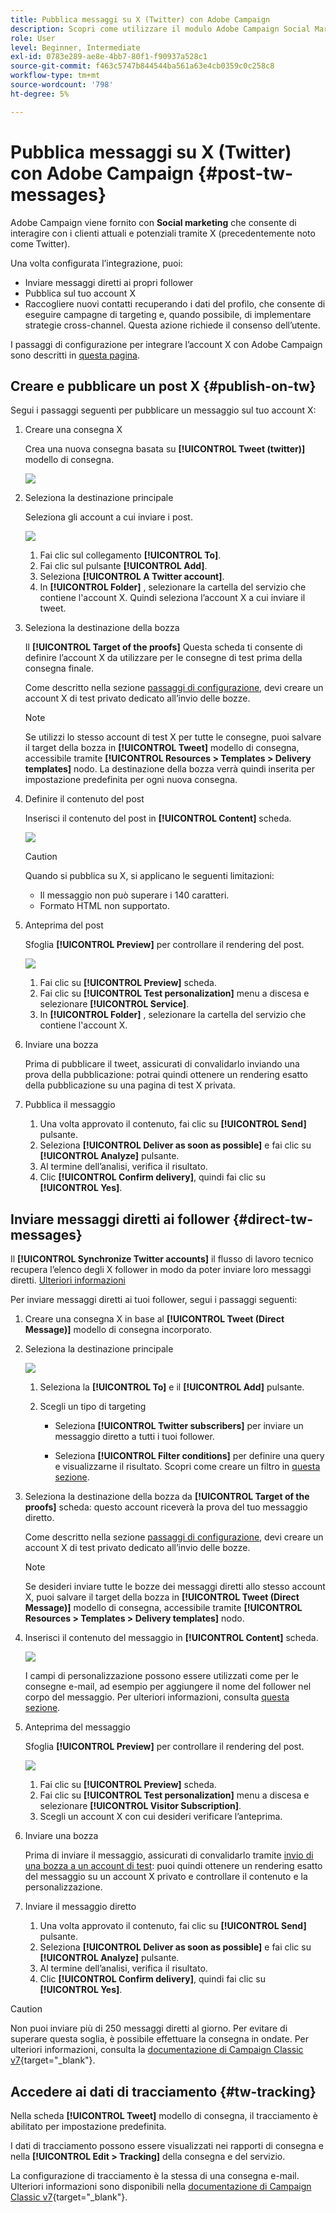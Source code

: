 ```yaml
---
title: Pubblica messaggi su X (Twitter) con Adobe Campaign
description: Scopri come utilizzare il modulo Adobe Campaign Social Marketing per pubblicare messaggi su X (precedentemente noto come Twitter) e inviare messaggi diretti ai tuoi follower
role: User
level: Beginner, Intermediate
exl-id: 0783e289-ae8e-4bb7-80f1-f90937a528c1
source-git-commit: f463c5747b844544ba561a63e4cb0359c0c258c8
workflow-type: tm+mt
source-wordcount: '798'
ht-degree: 5%

---
```



# Pubblica messaggi su X (Twitter) con Adobe Campaign {#post-tw-messages}

Adobe Campaign viene fornito con **Social marketing** che consente di interagire con i clienti attuali e potenziali tramite X (precedentemente noto come Twitter).

Una volta configurata l’integrazione, puoi:

* Inviare messaggi diretti ai propri follower
* Pubblica sul tuo account X
* Raccogliere nuovi contatti recuperando i dati del profilo, che consente di eseguire campagne di targeting e, quando possibile, di implementare strategie cross-channel. Questa azione richiede il consenso dell’utente.


I passaggi di configurazione per integrare l’account X con Adobe Campaign sono descritti in [questa pagina](../connect/ac-tw.md).

## Creare e pubblicare un post X {#publish-on-tw}

Segui i passaggi seguenti per pubblicare un messaggio sul tuo account X:

1. Creare una consegna X

   Crea una nuova consegna basata su **[!UICONTROL Tweet (twitter)]** modello di consegna.

   ![](assets/tw-new-delivery.png)

1. Seleziona la destinazione principale

   Seleziona gli account a cui inviare i post.

   ![](assets/tw-define-target.png)

   1. Fai clic sul collegamento **[!UICONTROL To]**.
   1. Fai clic sul pulsante **[!UICONTROL Add]**.
   1. Seleziona **[!UICONTROL A Twitter account]**.
   1. In **[!UICONTROL Folder]** , selezionare la cartella del servizio che contiene l&#39;account X. Quindi seleziona l’account X a cui inviare il tweet.

1. Seleziona la destinazione della bozza

   Il **[!UICONTROL Target of the proofs]** Questa scheda ti consente di definire l’account X da utilizzare per le consegne di test prima della consegna finale.

   Come descritto nella sezione [passaggi di configurazione](../connect/ac-tw.md#tw-test-account), devi creare un account X di test privato dedicato all’invio delle bozze.

   >[!NOTE]
   >
   >Se utilizzi lo stesso account di test X per tutte le consegne, puoi salvare il target della bozza in **[!UICONTROL Tweet]** modello di consegna, accessibile tramite **[!UICONTROL Resources > Templates > Delivery templates]** nodo. La destinazione della bozza verrà quindi inserita per impostazione predefinita per ogni nuova consegna.

1. Definire il contenuto del post

   Inserisci il contenuto del post in **[!UICONTROL Content]** scheda.

   ![](assets/tw-delivery-content.png)

   >[!CAUTION]
   >
   >Quando si pubblica su X, si applicano le seguenti limitazioni:
   >
   >* Il messaggio non può superare i 140 caratteri.
   >* Formato HTML non supportato.
   >

1. Anteprima del post

   Sfoglia **[!UICONTROL Preview]** per controllare il rendering del post.

   ![](assets/tw-delivery-preview.png)

   1. Fai clic su **[!UICONTROL Preview]** scheda.
   1. Fai clic su **[!UICONTROL Test personalization]** menu a discesa e selezionare **[!UICONTROL Service]**.
   1. In **[!UICONTROL Folder]** , selezionare la cartella del servizio che contiene l&#39;account X.

1. Inviare una bozza

   Prima di pubblicare il tweet, assicurati di convalidarlo inviando una prova della pubblicazione: potrai quindi ottenere un rendering esatto della pubblicazione su una pagina di test X privata.

1. Pubblica il messaggio

   1. Una volta approvato il contenuto, fai clic su **[!UICONTROL Send]** pulsante.
   1. Seleziona **[!UICONTROL Deliver as soon as possible]** e fai clic su **[!UICONTROL Analyze]** pulsante.
   1. Al termine dell’analisi, verifica il risultato.
   1. Clic **[!UICONTROL Confirm delivery]**, quindi fai clic su **[!UICONTROL Yes]**.

## Inviare messaggi diretti ai follower {#direct-tw-messages}

Il **[!UICONTROL Synchronize Twitter accounts]** il flusso di lavoro tecnico recupera l’elenco degli X follower in modo da poter inviare loro messaggi diretti. [Ulteriori informazioni](../connect/ac-tw.md#synchro-tw-accounts)

Per inviare messaggi diretti ai tuoi follower, segui i passaggi seguenti:

1. Creare una consegna X in base al **[!UICONTROL Tweet (Direct Message)]** modello di consegna incorporato.

1. Seleziona la destinazione principale

   ![](assets/tw-dm-define-target.png)

   1. Seleziona la **[!UICONTROL To]** e il **[!UICONTROL Add]** pulsante.

   1. Scegli un tipo di targeting

      * Seleziona **[!UICONTROL Twitter subscribers]** per inviare un messaggio diretto a tutti i tuoi follower.

      * Seleziona **[!UICONTROL Filter conditions]** per definire una query e visualizzarne il risultato. Scopri come creare un filtro in [questa sezione](../audiences/create-filters.md#advanced-filters).

1. Seleziona la destinazione della bozza da **[!UICONTROL Target of the proofs]** scheda: questo account riceverà la prova del tuo messaggio diretto.

   Come descritto nella sezione [passaggi di configurazione](../connect/ac-tw.md#tw-test-account), devi creare un account X di test privato dedicato all’invio delle bozze.


   >[!NOTE]
   >
   >Se desideri inviare tutte le bozze dei messaggi diretti allo stesso account X, puoi salvare il target della bozza in **[!UICONTROL Tweet (Direct Message)]** modello di consegna, accessibile tramite **[!UICONTROL Resources > Templates > Delivery templates]** nodo.

1. Inserisci il contenuto del messaggio in **[!UICONTROL Content]** scheda.

   ![](assets/tw-dm-content.png)

   I campi di personalizzazione possono essere utilizzati come per le consegne e-mail, ad esempio per aggiungere il nome del follower nel corpo del messaggio. Per ulteriori informazioni, consulta [questa sezione](../send/personalize.md).

1. Anteprima del messaggio

   Sfoglia **[!UICONTROL Preview]** per controllare il rendering del post.

   ![](assets/tw-dm-preview.png)

   1. Fai clic su **[!UICONTROL Preview]** scheda.
   1. Fai clic su **[!UICONTROL Test personalization]** menu a discesa e selezionare **[!UICONTROL Visitor Subscription]**.
   1. Scegli un account X con cui desideri verificare l’anteprima.

1. Inviare una bozza

   Prima di inviare il messaggio, assicurati di convalidarlo tramite [invio di una bozza a un account di test](../send/preview-and-proof.md): puoi quindi ottenere un rendering esatto del messaggio su un account X privato e controllare il contenuto e la personalizzazione.

1. Inviare il messaggio diretto

   1. Una volta approvato il contenuto, fai clic su **[!UICONTROL Send]** pulsante.
   1. Seleziona **[!UICONTROL Deliver as soon as possible]** e fai clic su **[!UICONTROL Analyze]** pulsante.
   1. Al termine dell’analisi, verifica il risultato.
   1. Clic **[!UICONTROL Confirm delivery]**, quindi fai clic su **[!UICONTROL Yes]**.

>[!CAUTION]
>
>Non puoi inviare più di 250 messaggi diretti al giorno. Per evitare di superare questa soglia, è possibile effettuare la consegna in ondate. Per ulteriori informazioni, consulta la [documentazione di Campaign Classic v7](https://experienceleague.adobe.com/docs/campaign-classic/using/sending-messages/key-steps-when-creating-a-delivery/steps-sending-the-delivery.html#sending-using-multiple-waves){target="_blank"}.


## Accedere ai dati di tracciamento {#tw-tracking}

Nella scheda **[!UICONTROL Tweet]** modello di consegna, il tracciamento è abilitato per impostazione predefinita.

I dati di tracciamento possono essere visualizzati nei rapporti di consegna e nella **[!UICONTROL Edit > Tracking]** della consegna e del servizio.

La configurazione di tracciamento è la stessa di una consegna e-mail. Ulteriori informazioni sono disponibili nella [documentazione di Campaign Classic v7](https://experienceleague.adobe.com/docs/campaign-classic/using/sending-messages/monitoring-deliveries/about-delivery-monitoring.html?lang=it){target="_blank"}.

